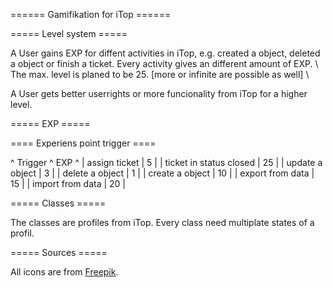 ====== Gamifikation for iTop ======

===== Level system =====

A User gains EXP for diffent activities in iTop, e.g. created a object, deleted a object or finish a ticket. Every activity gives an different amount of EXP. \\
The max. level is planed to be 25. [more or infinite are possible as well] \\

A User gets better userrights or more funcionality from iTop for a higher level.

===== EXP =====

==== Experiens point trigger ====

^ Trigger ^ EXP ^
| assign ticket | 5 |
| ticket in status closed | 25 |
| update a object | 3 |
| delete a object | 1 |
| create a object | 10 |
| export from data | 15 |
| import from data | 20 |

===== Classes =====

The classes are profiles from iTop. Every class need multiplate states of a profil.

===== Sources =====

All icons are from <a href="https://www.freepik.com" title="Freepik">Freepik</a>.

